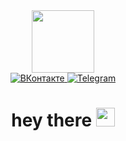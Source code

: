 <div id="header" align="center">
  <img src="https://media.giphy.com/media/qgQUggAC3Pfv687qPC/giphy.gif" width="100"/>
  <div id="badges">
  <a href="https://vk.com/id148919781">
    <img src="https://img.shields.io/badge/vk.com-blue?logo=vk&logoColor=white&style=plastic" alt="ВКонтакте"/>
  </a>
  <a href="https://t.me/VladimirStepanovN">
    <img src="https://img.shields.io/badge/Telegram-blue?logo=Telegram&logoColor=white&style=plastic" alt="Telegram"/>
  </a>
</div>
<img src="https://komarev.com/ghpvc/?username=VladimirStepanoN&style=flat-square&color=blue" alt=""/>
<h1>
  hey there
  <img src="https://media.giphy.com/media/hvRJCLFzcasrR4ia7z/giphy.gif" width="30px"/>
</h1>
</div>
